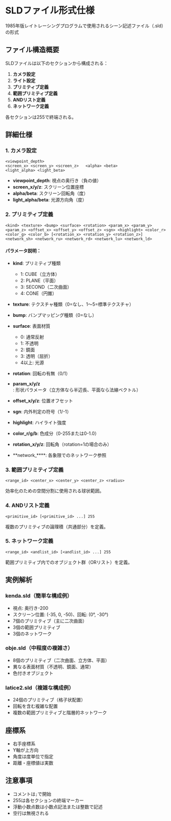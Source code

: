 # SLDファイル形式仕様

1985年版レイトレーシングプログラムで使用されるシーン記述ファイル（.sld）の形式

## ファイル構造概要

SLDファイルは以下のセクションから構成される：

1. **カメラ設定**
2. **ライト設定** 
3. **プリミティブ定義**
4. **範囲プリミティブ定義**
5. **ANDリスト定義**
6. **ネットワーク定義**

各セクションは255で終端される。

## 詳細仕様

### 1. カメラ設定

```
<viewpoint_depth>
<screen_x> <screen_y> <screen_z>   <alpha> <beta>
<light_alpha> <light_beta>
```

- **viewpoint_depth**: 視点の奥行き（負の値）
- **screen_x/y/z**: スクリーン位置座標
- **alpha/beta**: スクリーン回転角（度）
- **light_alpha/beta**: 光源方向角（度）

### 2. プリミティブ定義

```
<kind> <texture> <bump> <surface> <rotation> <param_x> <param_y> <param_z> <offset_x> <offset_y> <offset_z> <sgn> <highlight> <color_r> <color_g> <color_b> [<rotation_x> <rotation_y> <rotation_z>] <network_sh> <network_ru> <network_rd> <network_lu> <network_ld>
```

#### パラメータ説明：

- **kind**: プリミティブ種類
  - 1: CUBE（立方体）
  - 2: PLANE（平面）
  - 3: SECOND（二次曲面）
  - 4: CONE（円錐）

- **texture**: テクスチャ種類（0=なし、1～5=標準テクスチャ）
- **bump**: バンプマッピング種類（0=なし）
- **surface**: 表面材質
  - 0: 通常反射
  - 1: 不透明
  - 2: 鏡面
  - 3: 透明（屈折）
  - 4以上: 光源

- **rotation**: 回転の有無（0/1）
- **param_x/y/z**: 形状パラメータ（立方体なら半辺長、平面なら法線ベクトル）
- **offset_x/y/z**: 位置オフセット
- **sgn**: 内外判定の符号（1/-1）
- **highlight**: ハイライト強度
- **color_r/g/b**: 色成分（0-255または0-1.0）
- **rotation_x/y/z**: 回転角（rotation=1の場合のみ）
- **network_****: 各象限でのネットワーク参照

### 3. 範囲プリミティブ定義

```
<range_id> <center_x> <center_y> <center_z> <radius>
```

効率化のための空間分割に使用される球状範囲。

### 4. ANDリスト定義

```
<primitive_id> [<primitive_id> ...] 255
```

複数のプリミティブの論理積（共通部分）を定義。

### 5. ネットワーク定義

```
<range_id> <andlist_id> [<andlist_id> ...] 255
```

範囲プリミティブ内でのオブジェクト群（ORリスト）を定義。

## 実例解析

### kenda.sld（簡単な構成例）
- 視点: 奥行き-200
- スクリーン位置: (-35, 0, -50)、回転: (0°, -30°)
- 7個のプリミティブ（主に二次曲面）
- 3個の範囲プリミティブ
- 3個のネットワーク

### obje.sld（中程度の複雑さ）
- 8個のプリミティブ（二次曲面、立方体、平面）
- 異なる表面材質（不透明、鏡面、通常）
- 色付きオブジェクト

### latice2.sld（複雑な構成例）
- 24個のプリミティブ（格子状配置）
- 回転を含む複雑な配置
- 複数の範囲プリミティブと階層的ネットワーク

## 座標系

- 右手座標系
- Y軸が上方向
- 角度は度単位で指定
- 距離・座標値は実数

## 注意事項

- コメントは`;`で開始
- 255は各セクションの終端マーカー
- 浮動小数点数は小数点記法または整数で記述
- 空行は無視される
